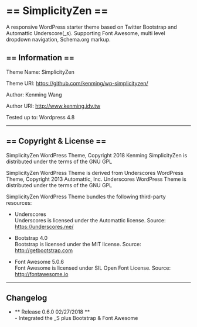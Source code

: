 == SimplicityZen ==
=========

A responsive WordPress starter theme based on Twitter Bootstrap and Automattic Underscore(_s). Supporting Font Awesome, multi level dropdown navigation, Schema.org markup.

== Information ==
-----------------

Theme Name: SimplicityZen

Theme URI: https://github.com/kenming/wp-simplicityzen/

Author: Kenming Wang

Author URI: http://www.kenming.idv.tw

Tested up to: Wordpress 4.8

___
== Copyright & License ==
-------------

SimplicityZen WordPress Theme, Copyright 2018 Kenming
SimplicityZen is distributed under the terms of the GNU GPL

SimplicityZen WordPress Theme is derived from Underscores WordPress Theme, Copyright 2013 Automattic, Inc.
Underscores WordPress Theme is distributed under the terms of the GNU GPL

SimplicityZen WordPress Theme bundles the following third-party resources:


* Underscores  
Underscores is licensed under the Automattic license.
Source: https://underscores.me/

* Bootstrap 4.0  
Bootstrap is licensed under the MIT license.
Source: http://getbootstrap.com

* Font Awesome 5.0.6  
Font Awesome is licensed under SIL Open Font License.
Source: http://fontawesome.io

___

## Changelog

- ** Release 0.6.0 02/27/2018 **  
      - Integrated the _S plus Bootstrap & Font Awesome